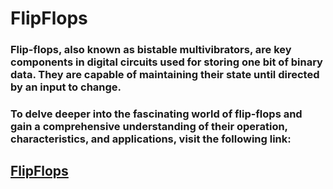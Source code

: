 # FlipFlops 
### Flip-flops, also known as bistable multivibrators, are key components in digital circuits used for storing one bit of binary data. They are capable of maintaining their state until directed by an input to change.  
### To delve deeper into the fascinating world of flip-flops and gain a comprehensive understanding of their operation, characteristics, and applications, visit the following link: 
## [FlipFlops](https://iamradhakulkarni.blogspot.com/2023/05/diving-into-sequential-circuits-part-2.html)
